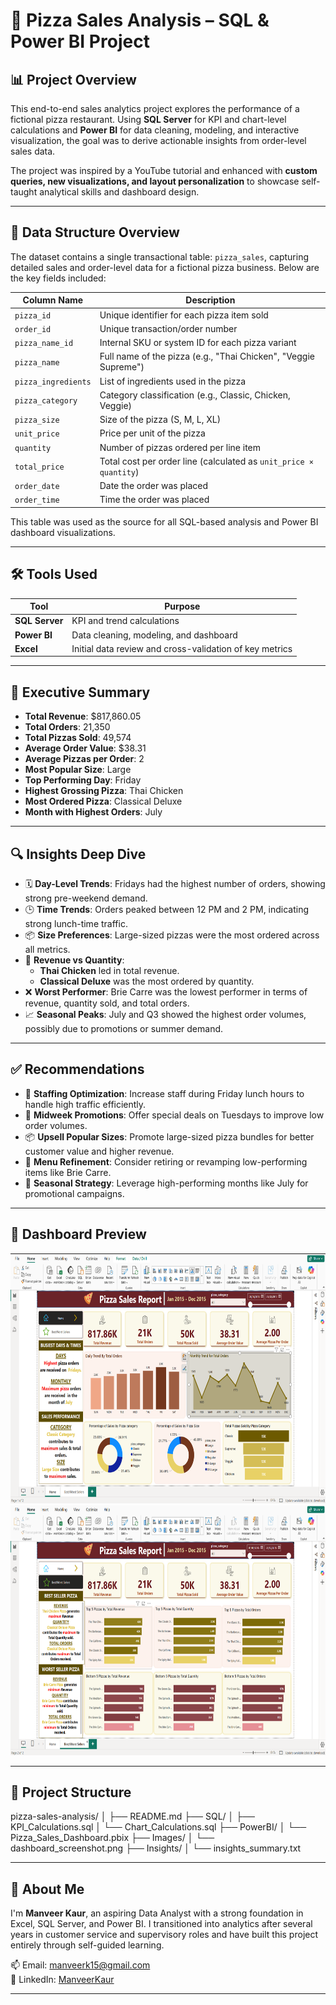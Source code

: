 # 🍕 Pizza Sales Analysis – SQL & Power BI Project

## 📊 Project Overview

This end-to-end sales analytics project explores the performance of a fictional pizza restaurant. Using **SQL Server** for KPI and chart-level calculations and **Power BI** for data cleaning, modeling, and interactive visualization, the goal was to derive actionable insights from order-level sales data.

The project was inspired by a YouTube tutorial and enhanced with **custom queries, new visualizations, and layout personalization** to showcase self-taught analytical skills and dashboard design.


---


## 🧱 Data Structure Overview

The dataset contains a single transactional table: `pizza_sales`, capturing detailed sales and order-level data for a fictional pizza business. Below are the key fields included:

| Column Name         | Description                                                                 |
|---------------------|-----------------------------------------------------------------------------|
| `pizza_id`          | Unique identifier for each pizza item sold                                 |
| `order_id`          | Unique transaction/order number                                             |
| `pizza_name_id`     | Internal SKU or system ID for each pizza variant                           |
| `pizza_name`        | Full name of the pizza (e.g., "Thai Chicken", "Veggie Supreme")            |
| `pizza_ingredients` | List of ingredients used in the pizza                                      |
| `pizza_category`    | Category classification (e.g., Classic, Chicken, Veggie)                   |
| `pizza_size`        | Size of the pizza (S, M, L, XL)                                             |
| `unit_price`        | Price per unit of the pizza                                                 |
| `quantity`          | Number of pizzas ordered per line item                                     |
| `total_price`       | Total cost per order line (calculated as `unit_price × quantity`)          |
| `order_date`        | Date the order was placed                                                   |
| `order_time`        | Time the order was placed                                                   |

This table was used as the source for all SQL-based analysis and Power BI dashboard visualizations.

---

## 🛠 Tools Used

| Tool         | Purpose                                 |
|--------------|------------------------------------------|
| **SQL Server** | KPI and trend calculations |
| **Power BI**   | Data cleaning, modeling, and dashboard |
| **Excel**      | Initial data review and cross-validation of key metrics |

---

## 🚀 Executive Summary

- **Total Revenue**: $817,860.05  
- **Total Orders**: 21,350  
- **Total Pizzas Sold**: 49,574  
- **Average Order Value**: $38.31  
- **Average Pizzas per Order**: 2  
- **Most Popular Size**: Large  
- **Top Performing Day**: Friday  
- **Highest Grossing Pizza**: Thai Chicken  
- **Most Ordered Pizza**: Classical Deluxe  
- **Month with Highest Orders**: July  

---

## 🔍 Insights Deep Dive

- 🗓️ **Day-Level Trends**: Fridays had the highest number of orders, showing strong pre-weekend demand. 
- 🕒 **Time Trends**: Orders peaked between 12 PM and 2 PM, indicating strong lunch-time traffic.
- 📦 **Size Preferences**: Large-sized pizzas were the most ordered across all metrics.
- 🧾 **Revenue vs Quantity**:
  - **Thai Chicken** led in total revenue.
  - **Classical Deluxe** was the most ordered by quantity.
- ❌ **Worst Performer**: Brie Carre was the lowest performer in terms of revenue, quantity sold, and total orders.
- 📈 **Seasonal Peaks**: July and Q3 showed the highest order volumes, possibly due to promotions or summer demand.

---

## ✅ Recommendations

- 💼 **Staffing Optimization**: Increase staff during Friday lunch hours to handle high traffic efficiently.
- 🎯 **Midweek Promotions**: Offer special deals on Tuesdays to improve low order volumes.
- 📦 **Upsell Popular Sizes**: Promote large-sized pizza bundles for better customer value and higher revenue.
- 🛑 **Menu Refinement**: Consider retiring or revamping low-performing items like Brie Carre.
- 📅 **Seasonal Strategy**: Leverage high-performing months like July for promotional campaigns.

---

## 📸 Dashboard Preview
<img src="PizzaSales/Images/dashboard_screenshot1.png" alt="Dashboard Screenshot" width="600" height="400">
<img src="PizzaSales/Images/dashboard_screenshot2.png" alt="Dashboard Screenshot 2" width="600" height="400">

---

## 📁 Project Structure

pizza-sales-analysis/
│
├── README.md
├── SQL/
│ ├── KPI_Calculations.sql
│ └── Chart_Calculations.sql
├── PowerBI/
│ └── Pizza_Sales_Dashboard.pbix
├── Images/
│ └── dashboard_screenshot.png
├── Insights/
│ └── insights_summary.txt


---

## 👤 About Me

I'm **Manveer Kaur**, an aspiring Data Analyst with a strong foundation in Excel, SQL Server, and Power BI. I transitioned into analytics after several years in customer service and supervisory roles and have built this project entirely through self-guided learning.

📫 Email: manveerk15@gmail.com  
🔗 LinkedIn: [ManveerKaur](https://www.linkedin.com/in/manveer-kaur-1a7399176)

---

